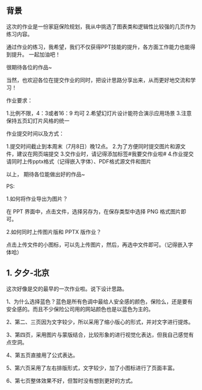 ## 背景
这次的作业是一份家庭保险规划，我从中挑选了图表类和逻辑性比较强的几页作为练习内容。

通过作业的练习，我希望，我们不仅获得PPT技能的提升，各方面工作能力也能得到提升。
一起加油吧！

很期待各位的作品~

当然，也欢迎各位在提交作业的同时，把设计思路分享出来，从而更好地交流和学习！

作业要求：

1.比例不限，4：3或者16：9 均可
2.希望幻灯片设计能符合演示应用场景
3.注意保持五页幻灯片风格的统一

作业提交时间以及方式：

1.提交时间截止到本周末（7月8日）晚12点。
2.为了方便同时提交图片和源文件，建议在网页端提交
3.交作业时，请记得添加标签#我要交作业啦# 
4.作业提交请同时上传pptx格式（记得嵌入字体）、PDF格式源文件和图片

以上，
期待各位能做出好的作品~

PS:

1.如何将作业导出为图片？

在 PPT 界面中，点击文件，选择另存为，在保存类型中选择 PNG 格式图片即可。

2.如何同时上传图片版和 PPTX 版作业？

点击上传文件的小图标，可以先上传图片，然后，再选中文件即可。（记得嵌入字体哈）


## 1. 夕夕-北京

这次好像是交的最早的一次作业啦。说下设计思路。

1、为什么选择蓝色？蓝色是所有色调中最给人安全感的颜色，保险么，还是要有安全感的。而且不少保险公司用的网站颜色也是以蓝色为主的。

2、第二、三页因为文字较少，所以采用了缩小版心的形式，并对文字进行提炼。

3、第四页，采用图片与蒙版结合，比较形象的进行视觉化表达，但我自己感觉有点空洞。

4、第五页直接用了公式表达。

5、第六页采用了左右排版形式，文字较少，加了小图标进行了页面丰富。

6、第七页整体效果不好，但暂时没有想到更好的方式。

